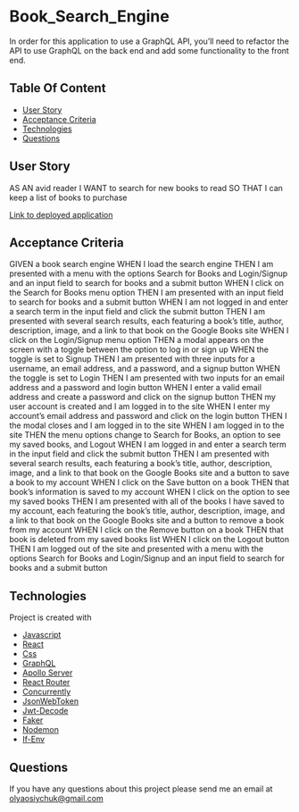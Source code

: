 # Book_Search_Engine

In order for this application to use a GraphQL API, you’ll need to refactor the API to use GraphQL on the back end and add some functionality to the front end.

## Table Of Content
* [User Story](#user-story)
* [Acceptance Criteria](#acceptance-criteria)
* [Technologies](#technologies)
* [Questions](#questions)

## User Story

AS AN avid reader
I WANT to search for new books to read
SO THAT I can keep a list of books to purchase

[Link to deployed application](https://fierce-peak-23781.herokuapp.com/)

## Acceptance Criteria

GIVEN a book search engine
WHEN I load the search engine
THEN I am presented with a menu with the options Search for Books and Login/Signup and an input field to search for books and a submit button
WHEN I click on the Search for Books menu option
THEN I am presented with an input field to search for books and a submit button
WHEN I am not logged in and enter a search term in the input field and click the submit button
THEN I am presented with several search results, each featuring a book’s title, author, description, image, and a link to that book on the Google Books site
WHEN I click on the Login/Signup menu option
THEN a modal appears on the screen with a toggle between the option to log in or sign up
WHEN the toggle is set to Signup
THEN I am presented with three inputs for a username, an email address, and a password, and a signup button
WHEN the toggle is set to Login
THEN I am presented with two inputs for an email address and a password and login button
WHEN I enter a valid email address and create a password and click on the signup button
THEN my user account is created and I am logged in to the site
WHEN I enter my account’s email address and password and click on the login button
THEN I the modal closes and I am logged in to the site
WHEN I am logged in to the site
THEN the menu options change to Search for Books, an option to see my saved books, and Logout
WHEN I am logged in and enter a search term in the input field and click the submit button
THEN I am presented with several search results, each featuring a book’s title, author, description, image, and a link to that book on the Google Books site and a button to save a book to my account
WHEN I click on the Save button on a book
THEN that book’s information is saved to my account
WHEN I click on the option to see my saved books
THEN I am presented with all of the books I have saved to my account, each featuring the book’s title, author, description, image, and a link to that book on the Google Books site and a button to remove a book from my account
WHEN I click on the Remove button on a book
THEN that book is deleted from my saved books list
WHEN I click on the Logout button
THEN I am logged out of the site and presented with a menu with the options Search for Books and Login/Signup and an input field to search for books and a submit button  


## Technologies
Project is created with 
* [Javascript](https://www.javascript.com/)
* [React](https://reactjs.org/)
* [Css](https://developer.mozilla.org/en-US/docs/Web/CSS)
* [GraphQL](https://graphql.org/)
* [Apollo Server](https://www.apollographql.com/docs/apollo-server/)
* [React Router](https://reactrouter.com/)
* [Concurrently](https://www.npmjs.com/package/concurrently)
* [JsonWebToken](https://www.npmjs.com/package/jsonwebtoken)
* [Jwt-Decode](https://www.npmjs.com/package/jwt-decode)
* [Faker](https://www.npmjs.com/package/faker)
* [Nodemon](https://www.npmjs.com/package/nodemon)
* [If-Env](https://www.npmjs.com/package/if-env)

## Questions
  If you have any questions about this project please send me an email at olyaosiychuk@gmail.com